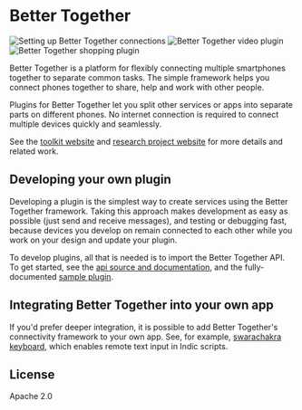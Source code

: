 # Better Together
![Setting up Better Together connections](https://lh3.googleusercontent.com/SXNCa20gV-vtXCQxKjE5f3xeyZD91O4XeRKcWxXXeMd1Fz9eEPbgAXoleKrTRTrJZaTc=w276 "Setting up Better Together connections") ![Better Together video plugin](https://lh3.googleusercontent.com/5KMgNkDFQxVwAHQeJMRF_v6zMRiTdVyKbsxRTZsyL6nKEZZkmIQc2lNvFRT60y51wr0=w276 "Better Together video plugin") ![Better Together shopping plugin](https://lh3.googleusercontent.com/o_70DJJvN3xUBl4kDkNJchyUA78X37zvFmhok2c14kcqdUI6cM3jwMAFe1b9cqRSpQ=w276 "Better Together shopping plugin")

Better Together is a platform for flexibly connecting multiple smartphones together to separate common tasks. The simple framework helps you connect phones together to share, help and work with other people.

Plugins for Better Together let you split other services or apps into separate parts on different phones. No internet connection is required to connect multiple devices quickly and seamlessly.

See the [toolkit website](https://www.bettertogethertoolkit.org/) and [research project website](http://www.reshapingthefuture.org/) for more details and related work.

## Developing your own plugin
Developing a plugin is the simplest way to create services using the Better Together framework. Taking this approach makes development as easy as possible (just send and receive messages), and testing or debugging fast, because devices you develop on remain connected to each other while you work on your design and update your plugin.

To develop plugins, all that is needed is to import the Better Together API. To get started, see the [api source and documentation](https://github.com/reshaping-the-future/better-together-api), and the fully-documented [sample plugin](https://github.com/reshaping-the-future/better-together-chat-sample).

## Integrating Better Together into your own app
If you'd prefer deeper integration, it is possible to add Better Together's connectivity framework to your own app. See, for example, [swarachakra keyboard](https://github.com/IDC-IITBombay/swarachakra-android/tree/bt_remote_keyboard), which enables remote text input in Indic scripts.

## License
Apache 2.0
